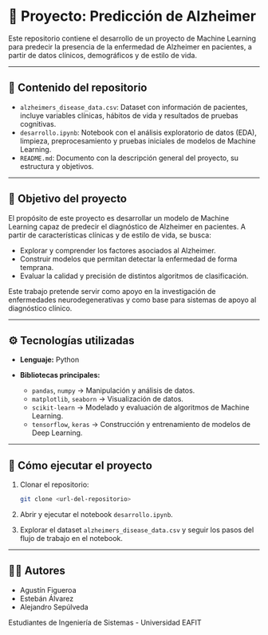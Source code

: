 # 🧠 Proyecto: Predicción de Alzheimer

Este repositorio contiene el desarrollo de un proyecto de Machine Learning para predecir la presencia de la enfermedad de Alzheimer en pacientes, a partir de datos clínicos, demográficos y de estilo de vida.

---

## 📂 Contenido del repositorio

* `alzheimers_disease_data.csv`: Dataset con información de pacientes, incluye variables clínicas, hábitos de vida y resultados de pruebas cognitivas.
* `desarrollo.ipynb`: Notebook con el análisis exploratorio de datos (EDA), limpieza, preprocesamiento y pruebas iniciales de modelos de Machine Learning.
* `README.md`: Documento con la descripción general del proyecto, su estructura y objetivos.

---

## 🎯 Objetivo del proyecto

El propósito de este proyecto es desarrollar un modelo de Machine Learning capaz de predecir el diagnóstico de Alzheimer en pacientes. A partir de características clínicas y de estilo de vida, se busca:

* Explorar y comprender los factores asociados al Alzheimer.
* Construir modelos que permitan detectar la enfermedad de forma temprana.
* Evaluar la calidad y precisión de distintos algoritmos de clasificación.

Este trabajo pretende servir como apoyo en la investigación de enfermedades neurodegenerativas y como base para sistemas de apoyo al diagnóstico clínico.

---

## ⚙️ Tecnologías utilizadas

* **Lenguaje:** Python
* **Bibliotecas principales:**

  * `pandas`, `numpy` → Manipulación y análisis de datos.
  * `matplotlib`, `seaborn` → Visualización de datos.
  * `scikit-learn` → Modelado y evaluación de algoritmos de Machine Learning.
  * `tensorflow`, `keras` → Construcción y entrenamiento de modelos de Deep Learning.

---

## 🚀 Cómo ejecutar el proyecto

1. Clonar el repositorio:

   ```bash
   git clone <url-del-repositorio>
   ```
2. Abrir y ejecutar el notebook `desarrollo.ipynb`.
3. Explorar el dataset `alzheimers_disease_data.csv` y seguir los pasos del flujo de trabajo en el notebook.

---

## 👨‍💻 Autores

 * Agustín Figueroa
 * Estebán Álvarez
 * Alejandro Sepúlveda

Estudiantes de Ingeniería de Sistemas - Universidad EAFIT
